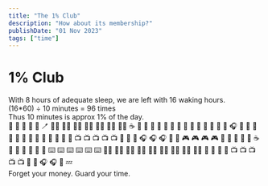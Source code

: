 ```yaml
---
title: "The 1% Club"
description: "How about its membership?"
publishDate: "01 Nov 2023"
tags: ["time"]
---
```


# 1% Club

With 8 hours of adequate sleep, we are left with 16 waking hours.
<br>
(16*60) ÷ 10 minutes = 96 times
<br>
Thus 10 minutes is approx 1% of the day.
<br>
🥱 📱 📱 🧘 💪 🪥
🏃‍♂️ 🏃‍♂️ 🏃‍♂️ 🏃‍♂️ 🏃‍♂️ 🏃‍♂️
🚿🚿 ☕  📖 📖 📖
🍜 🍜 📱 📱 📒 📒
📒 📒 📒 📒 📒 🎧
🍪 📒 📒 📒 📒 📒
🥪 🥪 📒 📒 📒 📒
📒 📺 📺 📺 📺 📺
🍱 🍱 📱 🎧 🎧 🎧
📱 📱 🎮 🎮 🎮 🎮
📒 📒 📒 📒 📒 ☕
📒 📒 📒 📒 📒 📱
⌨️ ⌨️ ⌨️ ⌨️ ⌨️ ⌨️
🏋️‍♂️ 🏋️‍♂️ 🏋️‍♂️ 🏋️‍♂️ 🏋️‍♂️ 🏋️‍♂️
🏋️‍♂️ 🏋️‍♂️ 🏋️‍♂️ 🚿 🚿 🍱
🍱 📺 📺 📺 📺 📺
📱 📱 🎧 🎧 🛌 💤
<br>
Forget your money. Guard your time.

